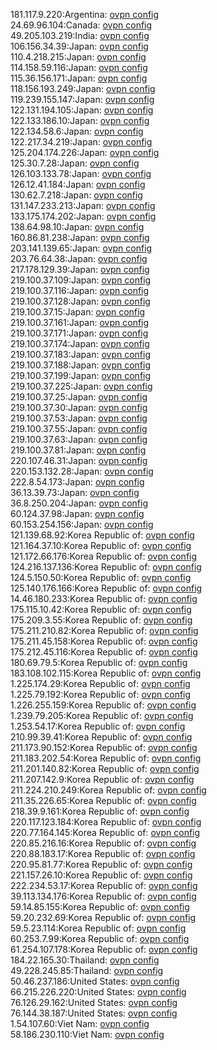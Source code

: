 181.117.9.220:Argentina: [ovpn config](vpn/181_117_9_220.ovpn)  
24.69.96.104:Canada: [ovpn config](vpn/24_69_96_104.ovpn)  
49.205.103.219:India: [ovpn config](vpn/49_205_103_219.ovpn)  
106.156.34.39:Japan: [ovpn config](vpn/106_156_34_39.ovpn)  
110.4.218.215:Japan: [ovpn config](vpn/110_4_218_215.ovpn)  
114.158.59.116:Japan: [ovpn config](vpn/114_158_59_116.ovpn)  
115.36.156.171:Japan: [ovpn config](vpn/115_36_156_171.ovpn)  
118.156.193.249:Japan: [ovpn config](vpn/118_156_193_249.ovpn)  
119.239.155.147:Japan: [ovpn config](vpn/119_239_155_147.ovpn)  
122.131.194.105:Japan: [ovpn config](vpn/122_131_194_105.ovpn)  
122.133.186.10:Japan: [ovpn config](vpn/122_133_186_10.ovpn)  
122.134.58.6:Japan: [ovpn config](vpn/122_134_58_6.ovpn)  
122.217.34.219:Japan: [ovpn config](vpn/122_217_34_219.ovpn)  
125.204.174.226:Japan: [ovpn config](vpn/125_204_174_226.ovpn)  
125.30.7.28:Japan: [ovpn config](vpn/125_30_7_28.ovpn)  
126.103.133.78:Japan: [ovpn config](vpn/126_103_133_78.ovpn)  
126.12.41.184:Japan: [ovpn config](vpn/126_12_41_184.ovpn)  
130.62.7.218:Japan: [ovpn config](vpn/130_62_7_218.ovpn)  
131.147.233.213:Japan: [ovpn config](vpn/131_147_233_213.ovpn)  
133.175.174.202:Japan: [ovpn config](vpn/133_175_174_202.ovpn)  
138.64.98.10:Japan: [ovpn config](vpn/138_64_98_10.ovpn)  
160.86.81.238:Japan: [ovpn config](vpn/160_86_81_238.ovpn)  
203.141.139.65:Japan: [ovpn config](vpn/203_141_139_65.ovpn)  
203.76.64.38:Japan: [ovpn config](vpn/203_76_64_38.ovpn)  
217.178.129.39:Japan: [ovpn config](vpn/217_178_129_39.ovpn)  
219.100.37.109:Japan: [ovpn config](vpn/219_100_37_109.ovpn)  
219.100.37.116:Japan: [ovpn config](vpn/219_100_37_116.ovpn)  
219.100.37.128:Japan: [ovpn config](vpn/219_100_37_128.ovpn)  
219.100.37.15:Japan: [ovpn config](vpn/219_100_37_15.ovpn)  
219.100.37.161:Japan: [ovpn config](vpn/219_100_37_161.ovpn)  
219.100.37.171:Japan: [ovpn config](vpn/219_100_37_171.ovpn)  
219.100.37.174:Japan: [ovpn config](vpn/219_100_37_174.ovpn)  
219.100.37.183:Japan: [ovpn config](vpn/219_100_37_183.ovpn)  
219.100.37.188:Japan: [ovpn config](vpn/219_100_37_188.ovpn)  
219.100.37.199:Japan: [ovpn config](vpn/219_100_37_199.ovpn)  
219.100.37.225:Japan: [ovpn config](vpn/219_100_37_225.ovpn)  
219.100.37.25:Japan: [ovpn config](vpn/219_100_37_25.ovpn)  
219.100.37.30:Japan: [ovpn config](vpn/219_100_37_30.ovpn)  
219.100.37.53:Japan: [ovpn config](vpn/219_100_37_53.ovpn)  
219.100.37.55:Japan: [ovpn config](vpn/219_100_37_55.ovpn)  
219.100.37.63:Japan: [ovpn config](vpn/219_100_37_63.ovpn)  
219.100.37.81:Japan: [ovpn config](vpn/219_100_37_81.ovpn)  
220.107.46.31:Japan: [ovpn config](vpn/220_107_46_31.ovpn)  
220.153.132.28:Japan: [ovpn config](vpn/220_153_132_28.ovpn)  
222.8.54.173:Japan: [ovpn config](vpn/222_8_54_173.ovpn)  
36.13.39.73:Japan: [ovpn config](vpn/36_13_39_73.ovpn)  
36.8.250.204:Japan: [ovpn config](vpn/36_8_250_204.ovpn)  
60.124.37.98:Japan: [ovpn config](vpn/60_124_37_98.ovpn)  
60.153.254.156:Japan: [ovpn config](vpn/60_153_254_156.ovpn)  
121.139.68.92:Korea Republic of: [ovpn config](vpn/121_139_68_92.ovpn)  
121.164.37.10:Korea Republic of: [ovpn config](vpn/121_164_37_10.ovpn)  
121.172.66.176:Korea Republic of: [ovpn config](vpn/121_172_66_176.ovpn)  
124.216.137.136:Korea Republic of: [ovpn config](vpn/124_216_137_136.ovpn)  
124.5.150.50:Korea Republic of: [ovpn config](vpn/124_5_150_50.ovpn)  
125.140.176.166:Korea Republic of: [ovpn config](vpn/125_140_176_166.ovpn)  
14.46.180.233:Korea Republic of: [ovpn config](vpn/14_46_180_233.ovpn)  
175.115.10.42:Korea Republic of: [ovpn config](vpn/175_115_10_42.ovpn)  
175.209.3.55:Korea Republic of: [ovpn config](vpn/175_209_3_55.ovpn)  
175.211.210.82:Korea Republic of: [ovpn config](vpn/175_211_210_82.ovpn)  
175.211.45.158:Korea Republic of: [ovpn config](vpn/175_211_45_158.ovpn)  
175.212.45.116:Korea Republic of: [ovpn config](vpn/175_212_45_116.ovpn)  
180.69.79.5:Korea Republic of: [ovpn config](vpn/180_69_79_5.ovpn)  
183.108.102.115:Korea Republic of: [ovpn config](vpn/183_108_102_115.ovpn)  
1.225.174.29:Korea Republic of: [ovpn config](vpn/1_225_174_29.ovpn)  
1.225.79.192:Korea Republic of: [ovpn config](vpn/1_225_79_192.ovpn)  
1.226.255.159:Korea Republic of: [ovpn config](vpn/1_226_255_159.ovpn)  
1.239.79.205:Korea Republic of: [ovpn config](vpn/1_239_79_205.ovpn)  
1.253.54.17:Korea Republic of: [ovpn config](vpn/1_253_54_17.ovpn)  
210.99.39.41:Korea Republic of: [ovpn config](vpn/210_99_39_41.ovpn)  
211.173.90.152:Korea Republic of: [ovpn config](vpn/211_173_90_152.ovpn)  
211.183.202.54:Korea Republic of: [ovpn config](vpn/211_183_202_54.ovpn)  
211.201.140.82:Korea Republic of: [ovpn config](vpn/211_201_140_82.ovpn)  
211.207.142.9:Korea Republic of: [ovpn config](vpn/211_207_142_9.ovpn)  
211.224.210.249:Korea Republic of: [ovpn config](vpn/211_224_210_249.ovpn)  
211.35.226.65:Korea Republic of: [ovpn config](vpn/211_35_226_65.ovpn)  
218.39.9.161:Korea Republic of: [ovpn config](vpn/218_39_9_161.ovpn)  
220.117.123.184:Korea Republic of: [ovpn config](vpn/220_117_123_184.ovpn)  
220.77.164.145:Korea Republic of: [ovpn config](vpn/220_77_164_145.ovpn)  
220.85.216.16:Korea Republic of: [ovpn config](vpn/220_85_216_16.ovpn)  
220.88.183.17:Korea Republic of: [ovpn config](vpn/220_88_183_17.ovpn)  
220.95.81.77:Korea Republic of: [ovpn config](vpn/220_95_81_77.ovpn)  
221.157.26.10:Korea Republic of: [ovpn config](vpn/221_157_26_10.ovpn)  
222.234.53.17:Korea Republic of: [ovpn config](vpn/222_234_53_17.ovpn)  
39.113.134.176:Korea Republic of: [ovpn config](vpn/39_113_134_176.ovpn)  
59.14.85.155:Korea Republic of: [ovpn config](vpn/59_14_85_155.ovpn)  
59.20.232.69:Korea Republic of: [ovpn config](vpn/59_20_232_69.ovpn)  
59.5.23.114:Korea Republic of: [ovpn config](vpn/59_5_23_114.ovpn)  
60.253.7.99:Korea Republic of: [ovpn config](vpn/60_253_7_99.ovpn)  
61.254.107.178:Korea Republic of: [ovpn config](vpn/61_254_107_178.ovpn)  
184.22.165.30:Thailand: [ovpn config](vpn/184_22_165_30.ovpn)  
49.228.245.85:Thailand: [ovpn config](vpn/49_228_245_85.ovpn)  
50.46.237.186:United States: [ovpn config](vpn/50_46_237_186.ovpn)  
66.215.226.220:United States: [ovpn config](vpn/66_215_226_220.ovpn)  
76.126.29.162:United States: [ovpn config](vpn/76_126_29_162.ovpn)  
76.144.38.187:United States: [ovpn config](vpn/76_144_38_187.ovpn)  
1.54.107.60:Viet Nam: [ovpn config](vpn/1_54_107_60.ovpn)  
58.186.230.110:Viet Nam: [ovpn config](vpn/58_186_230_110.ovpn)  
